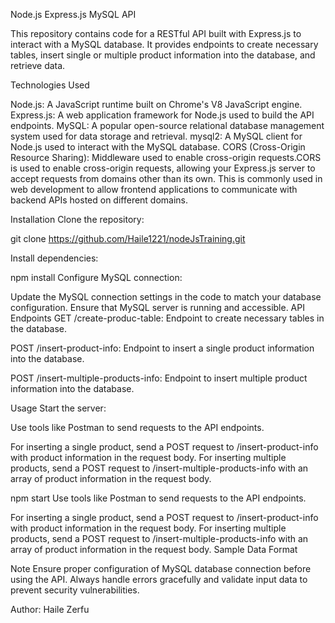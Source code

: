 
Node.js Express.js MySQL API


This repository contains code for a RESTful API built with Express.js to interact with a MySQL database. It provides endpoints to create necessary tables, insert single or multiple product information into the database, and retrieve data.

Technologies Used



Node.js: A JavaScript runtime built on Chrome's V8 JavaScript engine.
Express.js: A web application framework for Node.js used to build the API endpoints.
MySQL: A popular open-source relational database management system used for data storage and retrieval.
mysql2: A MySQL client for Node.js used to interact with the MySQL database.
CORS (Cross-Origin Resource Sharing): Middleware used to enable cross-origin requests.CORS is used to enable cross-origin requests, allowing your Express.js server to accept requests from domains other than its own. This is commonly used in web development to allow frontend applications to communicate with backend APIs hosted on different domains.


Installation
Clone the repository:


git clone https://github.com/Haile1221/nodeJsTraining.git


Install dependencies:


npm install
Configure MySQL connection:


Update the MySQL connection settings in the code to match your database configuration.
Ensure that MySQL server is running and accessible.
API Endpoints
GET /create-produc-table: Endpoint to create necessary tables in the database.

POST /insert-product-info: Endpoint to insert a single product information into the database.

POST /insert-multiple-products-info: Endpoint to insert multiple product information into the database.

Usage
Start the server:

Use tools like Postman to send requests to the API endpoints.

For inserting a single product, send a POST request to /insert-product-info with product information in the request body.
For inserting multiple products, send a POST request to /insert-multiple-products-info with an array of product information in the request body.


npm start
Use tools like Postman to send requests to the API endpoints.

For inserting a single product, send a POST request to /insert-product-info with product information in the request body.
For inserting multiple products, send a POST request to /insert-multiple-products-info with an array of product information in the request body.
Sample Data Format

Note
Ensure proper configuration of MySQL database connection before using the API.
Always handle errors gracefully and validate input data to prevent security vulnerabilities.

Author: Haile Zerfu


